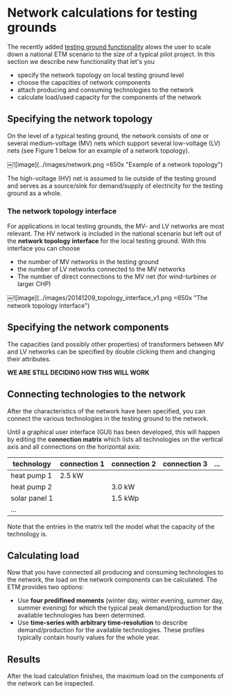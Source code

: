 # Network calculations for testing grounds

The recently added [testing ground functionality](testing_ground.md) alows the user to scale down a national ETM scenario to the size of a typical pilot project. In this section we describe new functionality that let's you

* specify the network topology on local testing ground level
* choose the capacities of network components
* attach producing and consuming technologies to the network
* calculate load/used capacity for the components of the network

## Specifying the network topology

On the level of a typical testing ground, the network consists of one or several medium-voltage (MV) nets which support several low-voltage (LV) nets (see Figure 1 below for an example of a network topology).

￼![image](../images/network.png =650x "Example of a network topology")

The high-voltage (HV) net is assumed to lie outside of the testing ground and serves as a source/sink for demand/supply of electricity for the testing ground as a whole.

### The network topology interface

For applications in local testing grounds, the MV- and LV networks are most relevant. The HV network is included in the national scenario but left out of the **network topology interface** for the local testing ground. With this interface you can choose

* the number of MV networks in the testing ground
* the number of LV networks connected to the MV networks
* The number of direct connections to the MV net (for wind-turbines or larger CHP)

￼![image](../images/20141209_topology_interface_v1.png =650x "The network topology interface")


## Specifying the network components

The capacities (and possibly other properties) of transformers between MV and LV networks can be specified by double clicking them and changing their attributes.

**WE ARE STILL DECIDING HOW THIS WILL WORK**

## Connecting technologies to the network

After the characteristics of the network have been specified, you can connect the various technologies in the testing ground to the network. 

Until a graphical user interface (GUI) has been developed, this will happen by editing the **connection matrix** which lists all technologies on the vertical axis and all connections on the horizontal axis:

|technology|connection 1|connection 2|connection 3|...|
|---|---|---|---|---|
|heat pump 1| 2.5 kW|   |   |   |
|heat pump 2|   | 3.0 kW  |   |   |
|solar panel 1|   | 1.5 kWp  |   |   |
|...   |   |   |   |   |

Note that the entries in the matrix tell the model what the capacity of the technology is.

## Calculating load

Now that you have connected all producing and consuming technologies to the network, the load on the network components can be calculated. The ETM provides two options:

* Use **four predifined moments** (winter day, winter evening, summer day, summer evening) for which the typical peak demand/production for the available technologies has been determined.
* Use **time-series with arbitrary time-resolution** to describe demand/production for the available technologies. These profiles typically contain hourly values for the whole year.

## Results

After the load calculation finishes, the maximum load on the components of the network can be inspected.